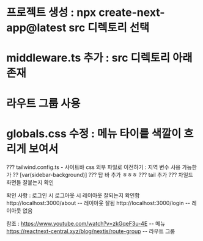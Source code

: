 # 프로젝트 생성 : npx create-next-app@latest src 디렉토리 선택

# middleware.ts 추가 : src 디렉토리 아래 존재

# 라우트 그룹 사용

# globals.css 수정 : 메뉴 타이릍 색깔이 흐리게 보여서

??? tailwind.config.ts - 사이트바 css 외부 파일로 이전하기
: 지역 변수 사용 가능한가 ?? [var(sidebar-background)]
??? 탑 바 추가 ㅎㅎㅎ
??? tail 추가
??? 차일드 화면들 잘붙는지 확인

확인 사항 : 로그인 시 로그아웃 시 레이아웃 잘되는지 확인함
http://localhost:3000/about -- 레이아웃 잘됨
http://localhost:3000/login -- 레이아웃 없음

참조 :
https://www.youtube.com/watch?v=zkGqeF3u-4E -- 메뉴
https://reactnext-central.xyz/blog/nextjs/route-group -- 라우트 그룹
